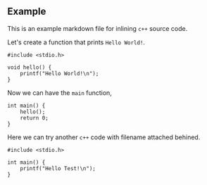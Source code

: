 Example
---

This is an example markdown file for inlining `c++` source code.

Let's create a function that prints `Hello World!`.

```cpp, hello.cpp
#include <stdio.h>

void hello() {
    printf("Hello World!\n");
}
```

Now we can have the `main` function,

```cpp, hello.cpp
int main() {
    hello();
    return 0;
}
```

Here we can try another `c++` code with filename attached behined.

```cpp, test.cpp
#include <stdio.h>

int main() {
    printf("Hello Test!\n");
}
```

